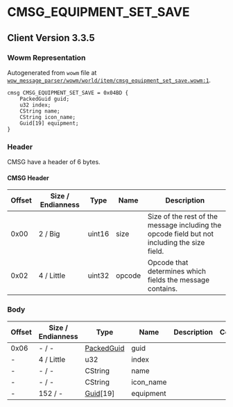 # CMSG_EQUIPMENT_SET_SAVE

## Client Version 3.3.5

### Wowm Representation

Autogenerated from `wowm` file at [`wow_message_parser/wowm/world/item/cmsg_equipment_set_save.wowm:1`](https://github.com/gtker/wow_messages/tree/main/wow_message_parser/wowm/world/item/cmsg_equipment_set_save.wowm#L1).
```rust,ignore
cmsg CMSG_EQUIPMENT_SET_SAVE = 0x04BD {
    PackedGuid guid;
    u32 index;
    CString name;
    CString icon_name;
    Guid[19] equipment;
}
```
### Header

CMSG have a header of 6 bytes.

#### CMSG Header

| Offset | Size / Endianness | Type   | Name   | Description |
| ------ | ----------------- | ------ | ------ | ----------- |
| 0x00   | 2 / Big           | uint16 | size   | Size of the rest of the message including the opcode field but not including the size field.|
| 0x02   | 4 / Little        | uint32 | opcode | Opcode that determines which fields the message contains.|

### Body

| Offset | Size / Endianness | Type | Name | Description | Comment |
| ------ | ----------------- | ---- | ---- | ----------- | ------- |
| 0x06 | - / - | [PackedGuid](../spec/packed-guid.md) | guid |  |  |
| - | 4 / Little | u32 | index |  |  |
| - | - / - | CString | name |  |  |
| - | - / - | CString | icon_name |  |  |
| - | 152 / - | [Guid](../spec/packed-guid.md)[19] | equipment |  |  |

